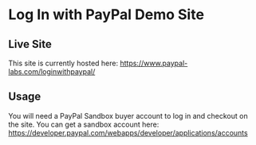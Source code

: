# Log In with PayPal Demo Site #

## Live Site ## 
This site is currently hosted here: https://www.paypal-labs.com/loginwithpaypal/

## Usage ##
You will need a PayPal Sandbox buyer account to log in and checkout on the site.  You can get a sandbox account here: https://developer.paypal.com/webapps/developer/applications/accounts
